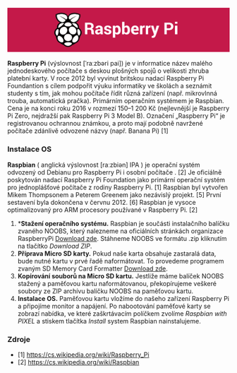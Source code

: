 ![alt text](https://github.com/davidvasicek/Elektronicke-zabezpecovaci-systemy---EZS/blob/master/img/raspberry-pi-foundation.png)

**Raspberry Pi** (výslovnost [ˈraːzbəri pai]) je v informatice název malého jednodeskového počítače s deskou plošných spojů o velikosti zhruba platební karty. V roce 2012 byl vyvinut britskou nadací Raspberry Pi Foundantion s cílem podpořit výuku informatiky ve školách a seznámit studenty s tím, jak mohou počítače řídit různá zařízení (např. mikrovlnná trouba, automatická pračka). Primárním operačním systémem je Raspbian. Cena je na konci roku 2016 v rozmezí 150–1 200 Kč (nejlevnější je Raspberry Pi Zero, nejdražší pak Raspberry Pi 3 Model B). Označení „Raspberry Pi“ je registrovanou ochrannou známkou, a proto mají podobně navržené počítače zdánlivě odvozené názvy (např. Banana Pi) [1]

### Instalace OS

**Raspbian** ( anglická výslovnost [raːzbiən] IPA ) je operační systém odvozený od Debianu pro Raspberry Pi i osobní počítače . [2] Je oficiálně poskytován nadací Raspberry Pi Foundation jako primární operační systém pro jednoplášťové počítače z rodiny Raspberry Pi. [1] Raspbian byl vytvořen Mikem Thompsonem a Peterem Greenem jako nezávislý projekt. [5] První sestavení byla dokončena v červnu 2012. [6] Raspbian je vysoce optimalizovaný pro ARM procesory používané v Raspberry Pi. [2]

1. ***Stažení operačního systému.** Raspbian je součásti instalačního balíčku zvaného NOOBS, který nalezneme na oficiálních stránkách organizace RaspberryPi [Download zde](https://www.raspberrypi.org/downloads/noobs/). Stáhneme NOOBS ve formátu .zip kliknutím na tlačítko *Download ZIP*.
2. **Příprava Micro SD karty.** Pokud naše karta obsahuje zastaralá data, bude nutné kartu v prvé řadě naformátovat. To provedeme programem zvaným SD Memory Card Formatter [Download zde](https://www.sdcard.org/downloads/formatter_4/).
3. **Kopírování souborů na Micro SD kartu.** Jestliže máme balíček NOOBS stažený a paměťovou kartu naformátovanou, překopírujeme veškeré soubory ze ZIP archívu balíčku NOOBS na paměťovou kartu.
4. **Instalace OS.** Paměťovou kartu vložíme do našeho zařízení Raspberry Pi a připojíme monitor a napájení. Po nabootování paměťové karty se zobrazí nabídka, ve které zaškrtávacím políčkem zvolíme *Raspbian with PIXEL* a stiskem tlačítka *Install* system Raspbian nainstalujeme.




### Zdroje
- [1] https://cs.wikipedia.org/wiki/Raspberry_Pi
- [2] https://cs.wikipedia.org/wiki/Raspbian
